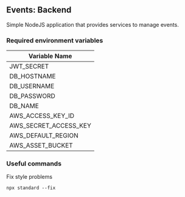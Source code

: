 ## Events: Backend

Simple NodeJS application that provides services to manage events.

### Required environment variables

| Variable Name |
|---|
| JWT_SECRET |
| DB_HOSTNAME |
| DB_USERNAME |
| DB_PASSWORD |
| DB_NAME |
| AWS_ACCESS_KEY_ID |
|AWS_SECRET_ACCESS_KEY |
| AWS_DEFAULT_REGION |
| AWS_ASSET_BUCKET |

### Useful commands

Fix style problems
```
npx standard --fix
```